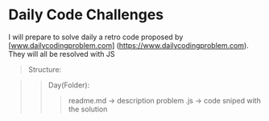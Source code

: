 # Daily Code Challenges

I will prepare to solve daily a retro code proposed by [www.dailycodingproblem.com] (https://www.dailycodingproblem.com). They will all be resolved with JS

> Structure:

>> Day(Folder):
>>> readme.md -> description problem
>>> <name>.js -> code sniped with the solution
